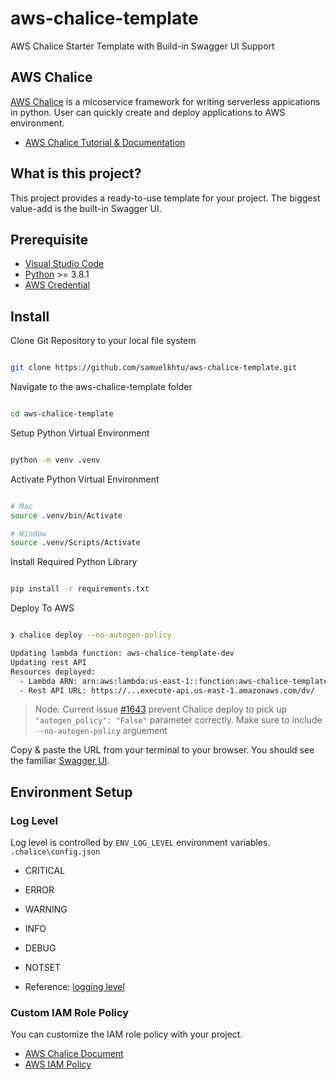 # aws-chalice-template

AWS Chalice Starter Template with Build-in Swagger UI Support

## AWS Chalice

[AWS Chalice](https://aws.github.io/chalice/) is a micoservice framework for writing serverless appications in python. User can quickly create and deploy applications to AWS environment.

-   [AWS Chalice Tutorial & Documentation](https://aws.github.io/chalice/tutorials/index.html)

## What is this project?

This project provides a ready-to-use template for your project. The biggest value-add is the built-in Swagger UI.

## Prerequisite

-   [Visual Studio Code](https://www.python.org/downloads/release/python-381/)
-   [Python](https://www.python.org/downloads/release/python-381/) >= 3.8.1
-   [AWS Credential](https://docs.aws.amazon.com/cli/latest/userguide/cli-configure-files.html)

## Install

Clone Git Repository to your local file system

```bash

git clone https://github.com/samuelkhtu/aws-chalice-template.git

```

Navigate to the aws-chalice-template folder

```bash

cd aws-chalice-template

```

Setup Python Virtual Environment

```bash

python -m venv .venv


```

Activate Python Virtual Environment

```bash

# Mac
source .venv/bin/Activate

# Window
source .venv/Scripts/Activate

```

Install Required Python Library

```bash

pip install -r requirements.txt

```

Deploy To AWS

```bash

❯ chalice deploy --no-autogen-policy

Updating lambda function: aws-chalice-template-dev
Updating rest API
Resources deployed:
  - Lambda ARN: arn:aws:lambda:us-east-1::function:aws-chalice-template-dev
  - Rest API URL: https://...execute-api.us-east-1.amazonaws.com/dv/

```

> Node: Current issue [#1643](https://github.com/aws/chalice/issues/1643) prevent Chalice deploy to pick up `"autogen_policy": "False"` parameter correctly. Make sure to include `--no-autogen-policy` arguement

Copy & paste the URL from your terminal to your browser. You should see the familiar [Swagger UI](https://swagger.io/tools/swagger-ui/).

## Environment Setup

### Log Level

Log level is controlled by `ENV_LOG_LEVEL` environment variables. `.chalice\config.json`

-   CRITICAL
-   ERROR
-   WARNING
-   INFO
-   DEBUG
-   NOTSET

-   Reference: [logging level](https://docs.python.org/3/library/logging.html#levels)

### Custom IAM Role Policy

You can customize the IAM role policy with your project.

-   [AWS Chalice Document](https://aws.github.io/chalice/topics/configfile#iam-policy-file)
-   [AWS IAM Policy](https://docs.aws.amazon.com/IAM/latest/UserGuide/reference_policies.html)
